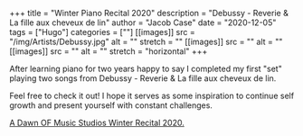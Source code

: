 +++
title = "Winter Piano Recital 2020"
description = "Debussy - Reverie & La fille aux cheveux de lin"
author = "Jacob Case"
date = "2020-12-05"
tags = ["Hugo"]
categories = [""]
[[images]]
  src = "/img/Artists/Debussy.jpg"
  alt = ""
  stretch = ""
[[images]]
  src = ""
  alt = ""
[[images]]
  src = ""
  alt = ""
  stretch = "horizontal"
+++

After learning piano for two years happy to say I completed my first "set" playing two songs from Debussy - Reverie & La fille aux cheveux de lin. 

Feel free to check it out! I hope it serves as some inspiration to continue self growth and present yourself with constant challenges. 

<a href="https://www.facebook.com/adawnofmusicstudios/videos/415313209882900/?__so__=channel_tab&__rv__=all_videos_card" target="_blank">A Dawn OF Music Studios Winter Recital 2020.</a>

<br>


<!--more-->
